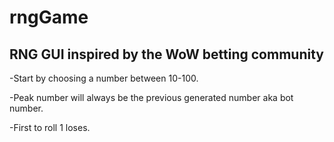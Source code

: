 # rngGame

## RNG GUI inspired by the WoW betting community

-Start by choosing a number between 10-100. 

-Peak number will always be the previous generated number aka bot number. 

-First to roll 1 loses.
